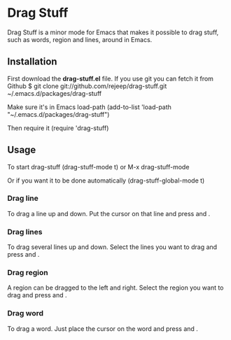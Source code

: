 # Drag Stuff
Drag Stuff is a minor mode for Emacs that makes it possible to drag
stuff, such as words, region and lines, around in Emacs.

## Installation
First download the **drag-stuff.el** file. If you use git you can
fetch it from Github
    $ git clone git://github.com/rejeep/drag-stuff.git ~/.emacs.d/packages/drag-stuff
    
Make sure it's in Emacs load-path
    (add-to-list 'load-path "~/.emacs.d/packages/drag-stuff")
    
Then require it
    (require 'drag-stuff)

## Usage
To start drag-stuff
    (drag-stuff-mode t) or M-x drag-stuff-mode

Or if you want it to be done automatically
    (drag-stuff-global-mode t)

### Drag line
To drag a line up and down. Put the cursor on that line and press
**<M-up>** and **<M-down>**.

### Drag lines
To drag several lines up and down. Select the lines you want to drag
and press **<M-up>** and **<M-down>**.

### Drag region
A region can be dragged to the left and right. Select the region you
want to drag and press **<M-left>** and **<M-right>**.

### Drag word
To drag a word. Just place the cursor on the word and press
**<M-left>** and **<M-right>**.
